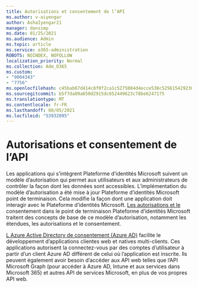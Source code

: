 ```yaml
---
title: Autorisations et consentement de l’API
ms.author: v-aiyengar
author: AshaIyengar21
manager: dansimp
ms.date: 01/25/2021
ms.audience: Admin
ms.topic: article
ms.service: o365-administration
ROBOTS: NOINDEX, NOFOLLOW
localization_priority: Normal
ms.collection: Adm_O365
ms.custom:
- "9004343"
- "7756"
ms.openlocfilehash: c45bab67d414c8f0f2ca1c5275084d4ecce538c5256154292302080ba5bd8175
ms.sourcegitcommit: b5f7da89a650d2915dc652449623c78be6247175
ms.translationtype: MT
ms.contentlocale: fr-FR
ms.lasthandoff: 08/05/2021
ms.locfileid: "53932095"
---
```

# <a name="api-permissions-and-consent"></a>Autorisations et consentement de l’API

Les applications qui s’intègrent Plateforme d’identités Microsoft suivent un modèle d’autorisation qui permet aux utilisateurs et aux administrateurs de contrôler la façon dont les données sont accessibles. L’implémentation du modèle d’autorisation a été mise à jour Plateforme d’identités Microsoft point de terminaison. Cela modifie la façon dont une application doit interagir avec le Plateforme d’identités Microsoft. [Les autorisations et le](https://docs.microsoft.com/azure/active-directory/develop/v2-permissions-and-consent) consentement dans le point de terminaison Plateforme d’identités Microsoft traitent des concepts de base de ce modèle d’autorisation, notamment les étendues, les autorisations et le consentement.

[L Azure Active Directory de consentement (Azure AD)](https://docs.microsoft.com/azure/active-directory/develop/consent-framework) facilite le développement d’applications clientes web et natives multi-clients. Ces applications autorisent la connectez-vous par des comptes d’utilisateur à partir d’un client Azure AD différent de celui où l’application est inscrite. Ils peuvent également avoir besoin d’accéder aux API web telles que l’API Microsoft Graph (pour accéder à Azure AD, Intune et aux services dans Microsoft 365) et autres API de services Microsoft, en plus de vos propres API web.

